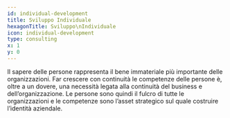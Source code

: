 ```yaml
---
id: individual-development
title: Sviluppo Individuale
hexagonTitle: Sviluppo\nIndividuale
icon: individual-development
type: consulting
x: 1
y: 0
---
```


Il sapere delle persone rappresenta il bene immateriale più importante delle organizzazioni. Far crescere con continuità le competenze delle persone è, oltre a un dovere, una necessità legata alla continuità del business e dell’organizzazione. Le persone sono quindi il fulcro di tutte le organizzazioni e le competenze sono l’asset strategico sul quale costruire l’identità aziendale.
